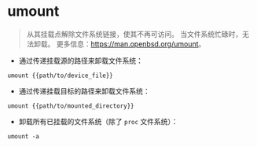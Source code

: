 # umount

> 从其挂载点解除文件系统链接，使其不再可访问。
> 当文件系统忙碌时，无法卸载。
> 更多信息：<https://man.openbsd.org/umount>。

- 通过传递挂载源的路径来卸载文件系统：

`umount {{path/to/device_file}}`

- 通过传递挂载目标的路径来卸载文件系统：

`umount {{path/to/mounted_directory}}`

- 卸载所有已挂载的文件系统（除了 `proc` 文件系统）：

`umount -a`
